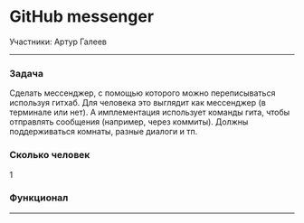 # GitHub messenger 


Участники: Артур Галеев

---
### Задача
Сделать мессенджер, с помощью которого можно переписываться используя гитхаб. Для человека это выглядит как мессенджер (в терминале или нет). А имплементация использует команды гита, чтобы отправлять сообщения (например, через коммиты). Должны поддерживаться комнаты, разные диалоги и тп.
### Сколько человек 
1

### Функционал
---
